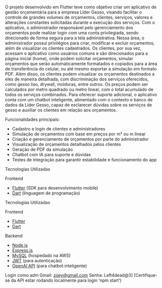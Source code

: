O projeto desenvolvido em Flutter teve como objetivo criar um aplicativo de gestão orçamentária para a empresa Líder Gesso, visando facilitar o controle de grandes volumes de orçamentos, clientes, serviços, valores e alterações constantes solicitadas durante a execução dos serviços.
Com o aplicativo, o administrador responsável pelo gerenciamento dos orçamentos pode realizar login com uma conta privilegiada, sendo direcionado de forma segura para a tela administrativa. Nessa área, o administrador possui privilégios para criar, modificar e excluir orçamentos, além de visualizar os clientes cadastrados.
Os clientes, por sua vez, acessam o aplicativo como usuários comuns e são direcionados para a página inicial (home), onde podem solicitar orçamentos, simular orçamentos que serão automaticamente formatados e copiados para a área de transferência do celular, ou até mesmo exportar a simulação em formato PDF.
Além disso, os clientes podem visualizar os orçamentos destinados a eles de maneira detalhada, com discriminação dos serviços oferecidos, como gesso liso, drywall, molduras, entre outros. Os preços podem ser calculados por metro quadrado ou metro linear, com o total acumulado de todos os serviços combinados.
Para oferecer suporte adicional, o aplicativo conta com um chatbot inteligente, alimentado com o contexto e banco de dados da Líder Gesso, capaz de esclarecer dúvidas sobre os serviços de gesso e auxiliar os clientes em relação aos orçamentos.




Funcionalidades principais:
- Cadastro e login de clientes e administradores
- Simulação de orçamentos com base em preços por m² ou m linear
- Criação e gerenciamento de orçamentos por parte do administrador
- Visualização de orçamentos detalhados pelos clientes
- Geração de PDF da simulação
- Chatbot com IA para suporte e dúvidas
- Testes de integração para garantir estabilidade e funcionamento do app


 Tecnologias Utilizadas

 Frontend
- [Flutter](https://flutter.dev/) (SDK para desenvolvimento mobile)
- [Dart](https://dart.dev/) (linguagem de programação)

Tecnologias Utilizadas

Frontend

- [Flutter](https://flutter.dev/) 
- [Dart](https://dart.dev/) 

 Backend
- [Node.js](https://nodejs.org/)
- [Express.js](https://expressjs.com/)
- [MySQL](https://www.mysql.com/) (hospedado na AWS)
- [JWT](https://jwt.io/) (para autenticação)
- [OpenAI API](https://platform.openai.com/) (para chatbot inteligente)



Login como adm
Gmail: zoey@gmail.com
 Senha: Left4dead@3]
(Certifique-se da API estar rodando localmente para login ‘npm start’)

